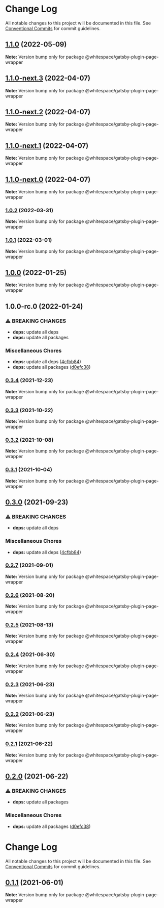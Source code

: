 # Change Log

All notable changes to this project will be documented in this file.
See [Conventional Commits](https://conventionalcommits.org) for commit guidelines.

## [1.1.0](https://github.com/whitespace-se/gatsby-packages/compare/v1.1.0-next.3...v1.1.0) (2022-05-09)

**Note:** Version bump only for package @whitespace/gatsby-plugin-page-wrapper





## [1.1.0-next.3](https://github.com/whitespace-se/gatsby-packages/compare/v1.1.0-next.2...v1.1.0-next.3) (2022-04-07)

**Note:** Version bump only for package @whitespace/gatsby-plugin-page-wrapper





## [1.1.0-next.2](https://github.com/whitespace-se/gatsby-packages/compare/v1.1.0-next.1...v1.1.0-next.2) (2022-04-07)

**Note:** Version bump only for package @whitespace/gatsby-plugin-page-wrapper





## [1.1.0-next.1](https://github.com/whitespace-se/gatsby-packages/compare/v1.1.0-next.0...v1.1.0-next.1) (2022-04-07)

**Note:** Version bump only for package @whitespace/gatsby-plugin-page-wrapper





## [1.1.0-next.0](https://github.com/whitespace-se/gatsby-packages/compare/v1.0.2...v1.1.0-next.0) (2022-04-07)

**Note:** Version bump only for package @whitespace/gatsby-plugin-page-wrapper





### [1.0.2](https://github.com/whitespace-se/gatsby-packages/compare/v1.0.2-rc.2...v1.0.2) (2022-03-31)

**Note:** Version bump only for package @whitespace/gatsby-plugin-page-wrapper





### [1.0.1](https://github.com/whitespace-se/gatsby-packages/compare/v1.0.0...v1.0.1) (2022-03-01)

**Note:** Version bump only for package @whitespace/gatsby-plugin-page-wrapper





## [1.0.0](https://github.com/whitespace-se/gatsby-packages/compare/v1.0.0-rc.1...v1.0.0) (2022-01-25)

**Note:** Version bump only for package @whitespace/gatsby-plugin-page-wrapper





## 1.0.0-rc.0 (2022-01-24)


### ⚠ BREAKING CHANGES

* **deps:** update all deps
* **deps:** update all packages

### Miscellaneous Chores

* **deps:** update all deps ([4cfbb84](https://github.com/whitespace-se/gatsby-packages/commit/4cfbb8485f8c4871ed42bba82dcf753c462b6049))
* **deps:** update all packages ([d0efc38](https://github.com/whitespace-se/gatsby-packages/commit/d0efc3882d169b0ad9d0342ae9f94ea51e39e019))



### [0.3.4](https://github.com/whitespace-se/gatsby-packages/compare/@whitespace/gatsby-plugin-page-wrapper@0.3.3...@whitespace/gatsby-plugin-page-wrapper@0.3.4) (2021-12-23)

**Note:** Version bump only for package @whitespace/gatsby-plugin-page-wrapper





### [0.3.3](https://github.com/whitespace-se/gatsby-packages/compare/@whitespace/gatsby-plugin-page-wrapper@0.3.2...@whitespace/gatsby-plugin-page-wrapper@0.3.3) (2021-10-22)

**Note:** Version bump only for package @whitespace/gatsby-plugin-page-wrapper





### [0.3.2](https://github.com/whitespace-se/gatsby-packages/compare/@whitespace/gatsby-plugin-page-wrapper@0.3.1...@whitespace/gatsby-plugin-page-wrapper@0.3.2) (2021-10-08)

**Note:** Version bump only for package @whitespace/gatsby-plugin-page-wrapper





### [0.3.1](https://github.com/whitespace-se/gatsby-packages/compare/@whitespace/gatsby-plugin-page-wrapper@0.3.0...@whitespace/gatsby-plugin-page-wrapper@0.3.1) (2021-10-04)

**Note:** Version bump only for package @whitespace/gatsby-plugin-page-wrapper





## [0.3.0](https://github.com/whitespace-se/gatsby-packages/compare/@whitespace/gatsby-plugin-page-wrapper@0.2.7...@whitespace/gatsby-plugin-page-wrapper@0.3.0) (2021-09-23)


### ⚠ BREAKING CHANGES

* **deps:** update all deps

### Miscellaneous Chores

* **deps:** update all deps ([4cfbb84](https://github.com/whitespace-se/gatsby-packages/commit/4cfbb8485f8c4871ed42bba82dcf753c462b6049))



### [0.2.7](https://github.com/whitespace-se/gatsby-packages/compare/@whitespace/gatsby-plugin-page-wrapper@0.2.6...@whitespace/gatsby-plugin-page-wrapper@0.2.7) (2021-09-01)

**Note:** Version bump only for package @whitespace/gatsby-plugin-page-wrapper





### [0.2.6](https://github.com/whitespace-se/gatsby-packages/compare/@whitespace/gatsby-plugin-page-wrapper@0.2.5...@whitespace/gatsby-plugin-page-wrapper@0.2.6) (2021-08-20)

**Note:** Version bump only for package @whitespace/gatsby-plugin-page-wrapper





### [0.2.5](https://github.com/whitespace-se/gatsby-packages/compare/@whitespace/gatsby-plugin-page-wrapper@0.2.4...@whitespace/gatsby-plugin-page-wrapper@0.2.5) (2021-08-13)

**Note:** Version bump only for package @whitespace/gatsby-plugin-page-wrapper





### [0.2.4](https://github.com/whitespace-se/gatsby-packages/compare/@whitespace/gatsby-plugin-page-wrapper@0.2.3...@whitespace/gatsby-plugin-page-wrapper@0.2.4) (2021-06-30)

**Note:** Version bump only for package @whitespace/gatsby-plugin-page-wrapper





### [0.2.3](https://github.com/whitespace-se/gatsby-packages/compare/@whitespace/gatsby-plugin-page-wrapper@0.2.2...@whitespace/gatsby-plugin-page-wrapper@0.2.3) (2021-06-23)

**Note:** Version bump only for package @whitespace/gatsby-plugin-page-wrapper





### [0.2.2](https://github.com/whitespace-se/gatsby-packages/compare/@whitespace/gatsby-plugin-page-wrapper@0.2.1...@whitespace/gatsby-plugin-page-wrapper@0.2.2) (2021-06-23)

**Note:** Version bump only for package @whitespace/gatsby-plugin-page-wrapper





### [0.2.1](https://github.com/whitespace-se/gatsby-packages/compare/@whitespace/gatsby-plugin-page-wrapper@0.2.0...@whitespace/gatsby-plugin-page-wrapper@0.2.1) (2021-06-22)

**Note:** Version bump only for package @whitespace/gatsby-plugin-page-wrapper





## [0.2.0](https://github.com/whitespace-se/gatsby-packages/compare/@whitespace/gatsby-plugin-page-wrapper@0.1.1...@whitespace/gatsby-plugin-page-wrapper@0.2.0) (2021-06-22)


### ⚠ BREAKING CHANGES

* **deps:** update all packages

### Miscellaneous Chores

* **deps:** update all packages ([d0efc38](https://github.com/whitespace-se/gatsby-packages/commit/d0efc3882d169b0ad9d0342ae9f94ea51e39e019))



# Change Log

All notable changes to this project will be documented in this file. See
[Conventional Commits](https://conventionalcommits.org) for commit guidelines.

## [0.1.1](https://github.com/whitespace-se/gatsby-packages/compare/@whitespace/gatsby-plugin-page-wrapper@0.1.0...@whitespace/gatsby-plugin-page-wrapper@0.1.1) (2021-06-01)

**Note:** Version bump only for package @whitespace/gatsby-plugin-page-wrapper

